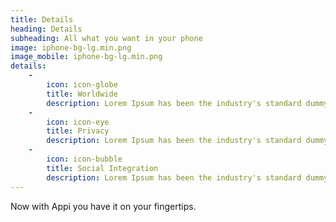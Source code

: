 ```yaml
---
title: Details
heading: Details
subheading: All what you want in your phone
image: iphone-bg-lg.min.png
image_mobile: iphone-bg-lg.min.png
details:
    -
        icon: icon-globe
        title: Worldwide
        description: Lorem Ipsum has been the industry's standard dummy text ever since the 1500s.
    -
        icon: icon-eye
        title: Privacy
        description: Lorem Ipsum has been the industry's standard dummy text ever since the 1500s.
    -
        icon: icon-bubble
        title: Social Integration
        description: Lorem Ipsum has been the industry's standard dummy text ever since the 1500s.
---
```


Now with Appi you have it on your fingertips.
